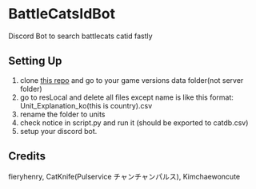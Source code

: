 # BattleCatsIdBot
Discord Bot to search battlecats catid fastly

## Setting Up
1. clone [this repo](https://github.com/fieryhenry/BCData/) and go to your game versions data folder(not server folder)
2. go to resLocal and delete all files except name is like this format: Unit_Explanation_ko(this is country).csv
3. rename the folder to units
4. check notice in script.py and run it (should be exported to catdb.csv)
5. setup your discord bot.

## Credits
fieryhenry, CatKnife(Pulservice チャンチャンパルス), Kimchaewoncute 
